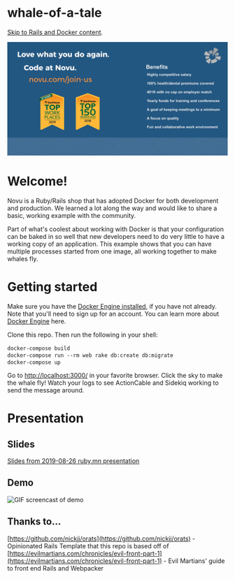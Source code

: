 # whale-of-a-tale
[Skip to Rails and Docker content](#welcome).

[![](img/hiring_ad.jpg)](http://novu.com/join-us)

# Welcome!
Novu is a Ruby/Rails shop that has adopted Docker for both development and production. We learned a lot along the way and would like to share a basic, working example with the community.

Part of what's coolest about working with Docker is that your configuration can be baked in so well that new developers need to do very little to have a working copy of an application. This example shows that you can have multiple processes started from one image, all working together to make whales fly.

# Getting started
Make sure you have the [Docker Engine installed](https://hub.docker.com/editions/community/docker-ce-desktop-mac), if you have not already. Note that you'll need to sign up for an account. You can learn more about [Docker Engine](https://docs.docker.com/install/) here.

Clone this repo. Then run the following in your shell:
```
docker-compose build
docker-compose run --rm web rake db:create db:migrate
docker-compose up
```

Go to [http://localhost:3000/](http://localhost:3000/) in your favorite browser.
Click the sky to make the whale fly! Watch your logs to see ActionCable and Sidekiq working to send the message around.

# Presentation

## Slides

[Slides from 2019-08-26 ruby.mn presentation](2019-08-26_rubymn_slides.pdf)

## Demo

![GIF screencast of demo](https://gfycat.com/tangiblefinishedgroundhog.gif)

## Thanks to...
[https://github.com/nickjj/orats](https://github.com/nickjj/orats) - Opinionated Rails Template that this repo is based off of
[https://evilmartians.com/chronicles/evil-front-part-1](https://evilmartians.com/chronicles/evil-front-part-1) - Evil Martians' guide to front end Rails and Webpacker
